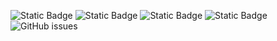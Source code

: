 ![Static Badge](https://img.shields.io/badge/blacklists-60-000000) ![Static Badge](https://img.shields.io/badge/blacklisted-2637071-cc0000) ![Static Badge](https://img.shields.io/badge/whitelisted-2244-00CC00) ![Static Badge](https://img.shields.io/badge/streaming_blacklist-28107-000000) ![GitHub issues](https://img.shields.io/github/issues/fabriziosalmi/blacklists)
